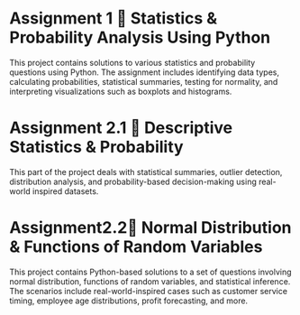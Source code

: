# Assignment 1 📘 Statistics & Probability Analysis Using Python

This project contains solutions to various statistics and probability questions using Python. The assignment includes identifying data types, calculating probabilities, statistical summaries, testing for normality, and interpreting visualizations such as boxplots and histograms.

# Assignment 2.1 📘 Descriptive Statistics & Probability

This part of the project deals with statistical summaries, outlier detection, distribution analysis, and probability-based decision-making using real-world inspired datasets.

# Assignment2.2📘 Normal Distribution & Functions of Random Variables
This project contains Python-based solutions to a set of questions involving normal distribution, functions of random variables, and statistical inference. The scenarios include real-world-inspired cases such as customer service timing, employee age distributions, profit forecasting, and more.
